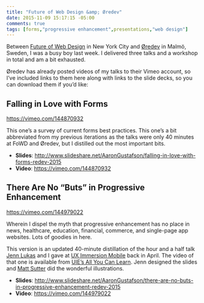 ```yaml
---
title: "Future of Web Design &amp; Øredev"
date: 2015-11-09 15:17:15 -05:00
comments: true
tags: [forms,"progressive enhancement",presentations,"web design"]
---
```


Between [Future of Web Design](https://web.archive.org/web/20150821084438/https://futureofwebdesign.com/nyc-2015/) in New York City and [Øredev](https://web.archive.org/web/http://lanyrd.com/2015/oredev/) in Malmö, Sweden, I was a busy boy last week. I delivered three talks and a workshop in total and am a bit exhausted.

<!-- more -->

Øredev has already posted videos of my talks to their Vimeo account, so I’ve included links to them here along with links to the slide decks, so you can download them if you’d like:

## Falling in Love with Forms

https://vimeo.com/144870932

This one’s a survey of current forms best practices. This one’s a bit abbreviated from my previous iterations as the talks were only 40 minutes at FoWD and Øredev, but I distilled out the most important bits.

* **Slides**: http://www.slideshare.net/AaronGustafson/falling-in-love-with-forms-redev-2015
* **Video**: https://vimeo.com/144870932

## There Are No “Buts” in Progressive Enhancement

https://vimeo.com/144979022

Wherein I dispel the myth that progressive enhancement has no place in news, healthcare, education, financial, commerce, and single-page app websites. Lots of goodies in here.

This version is an updated 40-minute distillation of the hour and a half talk [Jenn Lukas](https://www.linkedin.com/in/jennlukas/) and I gave at [UX Immersion Mobile](https://uxim15.uie.com/) back in April. The video of that one is available from [UIE’s All You Can Learn](https://aycl.uie.com/). Jenn designed the slides and [Matt Sutter](http://cargocollective.com/mattsutter) did the wonderful illustrations.

* **Slides**: http://www.slideshare.net/AaronGustafson/there-are-no-buts-in-progressive-enhancement-redev-2015
* **Video**: https://vimeo.com/144979022
